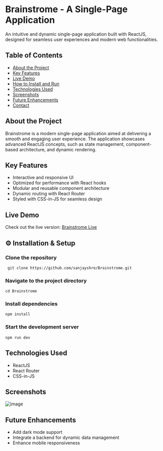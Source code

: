 # Brainstrome - A Single-Page Application
An intuitive and dynamic single-page application built with ReactJS, designed for seamless user experiences and modern web functionalities.

## Table of Contents

- [About the Project](#about-the-project)
- [Key Features](#key-features)
- [Live Demo](#live-demo)
- [How to Install and Run](#how-to-install-and-run)
- [Technologies Used](#technologies-used)
- [Screenshots](#screenshots)
- [Future Enhancements](#future-enhancements)
- [Contact](#contact)


## About the Project

Brainstrome is a modern single-page application aimed at delivering a smooth and engaging user experience. The application showcases advanced ReactJS concepts, such as state management, component-based architecture, and dynamic rendering.

## Key Features

- Interactive and responsive UI
- Optimized for performance with React hooks
- Modular and reusable component architecture
- Dynamic routing with React Router
- Styled with CSS-in-JS for seamless design

## Live Demo

Check out the live version: [Brainstrome Live](https://brainstrome.vercel.app/)

## ⚙️ Installation & Setup

### Clone the repository
```
 git clone https://github.com/sanjayshre/Brainstrome.git
```

### Navigate to the project directory
```
cd Brainstrome

```

### Install dependencies
```
npm install
```

### Start the development server
```
npm run dev
```


## Technologies Used

- ReactJS
- React Router
- CSS-in-JS

## Screenshots

![image](https://github.com/user-attachments/assets/f9d93dd1-4f78-4235-8cf3-967f10e2bb10)


## Future Enhancements

- Add dark mode support
- Integrate a backend for dynamic data management
- Enhance mobile responsiveness

